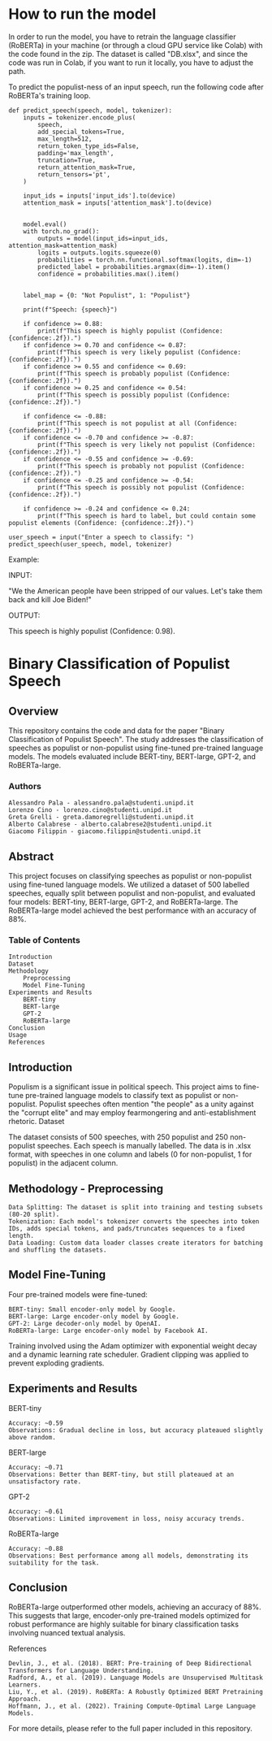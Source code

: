# How to run the model
In order to run the model, you have to retrain the language classifier (RoBERTa) in your machine (or through a cloud GPU service like Colab) with the code found in the zip. The dataset is called "DB.xlsx", and since the code was run in Colab, if you want to run it locally, you have to adjust the path.

To predict the populist-ness of an input speech, run the following code after RoBERTa's training loop.


    def predict_speech(speech, model, tokenizer):
        inputs = tokenizer.encode_plus(
            speech,
            add_special_tokens=True,
            max_length=512,
            return_token_type_ids=False,
            padding='max_length',
            truncation=True,
            return_attention_mask=True,
            return_tensors='pt',
        )
    
        input_ids = inputs['input_ids'].to(device)
        attention_mask = inputs['attention_mask'].to(device)
    
    
        model.eval()
        with torch.no_grad():
            outputs = model(input_ids=input_ids, attention_mask=attention_mask)
            logits = outputs.logits.squeeze(0)
            probabilities = torch.nn.functional.softmax(logits, dim=-1)
            predicted_label = probabilities.argmax(dim=-1).item()
            confidence = probabilities.max().item()
    
    
        label_map = {0: "Not Populist", 1: "Populist"}
    
        print(f"Speech: {speech}")
    
        if confidence >= 0.88:
            print(f"This speech is highly populist (Confidence: {confidence:.2f}).")
        if confidence >= 0.70 and confidence <= 0.87:
            print(f"This speech is very likely populist (Confidence: {confidence:.2f}).")
        if confidence >= 0.55 and confidence <= 0.69:
            print(f"This speech is probably populist (Confidence: {confidence:.2f}).")
        if confidence >= 0.25 and confidence <= 0.54:
            print(f"This speech is possibly populist (Confidence: {confidence:.2f}).")
    
        if confidence <= -0.88:
            print(f"This speech is not populist at all (Confidence: {confidence:.2f}).")
        if confidence <= -0.70 and confidence >= -0.87:
            print(f"This speech is very likely not populist (Confidence: {confidence:.2f}).")
        if confidence <= -0.55 and confidence >= -0.69:
            print(f"This speech is probably not populist (Confidence: {confidence:.2f}).")
        if confidence <= -0.25 and confidence >= -0.54:
            print(f"This speech is possibly not populist (Confidence: {confidence:.2f}).")
    
        if confidence >= -0.24 and confidence <= 0.24:
            print(f"This speech is hard to label, but could contain some populist elements (Confidence: {confidence:.2f}).")

    user_speech = input("Enter a speech to classify: ")
    predict_speech(user_speech, model, tokenizer)

Example:

INPUT: 

"We the American people have been stripped of our values. Let's take them back and kill Joe Biden!"

OUTPUT:

This speech is highly populist (Confidence: 0.98).

# Binary Classification of Populist Speech
## Overview

This repository contains the code and data for the paper "Binary Classification of Populist Speech". The study addresses the classification of speeches as populist or non-populist using fine-tuned pre-trained language models. The models evaluated include BERT-tiny, BERT-large, GPT-2, and RoBERTa-large.
### Authors

    Alessandro Pala - alessandro.pala@studenti.unipd.it
    Lorenzo Cino - lorenzo.cino@studenti.unipd.it
    Greta Grelli - greta.damoregrelli@studenti.unipd.it
    Alberto Calabrese - alberto.calabrese2@studenti.unipd.it
    Giacomo Filippin - giacomo.filippin@studenti.unipd.it

## Abstract

This project focuses on classifying speeches as populist or non-populist using fine-tuned language models. We utilized a dataset of 500 labelled speeches, equally split between populist and non-populist, and evaluated four models: BERT-tiny, BERT-large, GPT-2, and RoBERTa-large. The RoBERTa-large model achieved the best performance with an accuracy of 88%.
### Table of Contents

    Introduction
    Dataset
    Methodology
        Preprocessing
        Model Fine-Tuning
    Experiments and Results
        BERT-tiny
        BERT-large
        GPT-2
        RoBERTa-large
    Conclusion
    Usage
    References

## Introduction

Populism is a significant issue in political speech. This project aims to fine-tune pre-trained language models to classify text as populist or non-populist. Populist speeches often mention "the people" as a unity against the "corrupt elite" and may employ fearmongering and anti-establishment rhetoric.
Dataset

The dataset consists of 500 speeches, with 250 populist and 250 non-populist speeches. Each speech is manually labelled. The data is in .xlsx format, with speeches in one column and labels (0 for non-populist, 1 for populist) in the adjacent column.
## Methodology - Preprocessing

    Data Splitting: The dataset is split into training and testing subsets (80-20 split).
    Tokenization: Each model's tokenizer converts the speeches into token IDs, adds special tokens, and pads/truncates sequences to a fixed length.
    Data Loading: Custom data loader classes create iterators for batching and shuffling the datasets.

## Model Fine-Tuning

Four pre-trained models were fine-tuned:

    BERT-tiny: Small encoder-only model by Google.
    BERT-large: Large encoder-only model by Google.
    GPT-2: Large decoder-only model by OpenAI.
    RoBERTa-large: Large encoder-only model by Facebook AI.

Training involved using the Adam optimizer with exponential weight decay and a dynamic learning rate scheduler. Gradient clipping was applied to prevent exploding gradients.

## Experiments and Results

BERT-tiny

    Accuracy: ~0.59
    Observations: Gradual decline in loss, but accuracy plateaued slightly above random.

BERT-large

    Accuracy: ~0.71
    Observations: Better than BERT-tiny, but still plateaued at an unsatisfactory rate.

GPT-2

    Accuracy: ~0.61
    Observations: Limited improvement in loss, noisy accuracy trends.

RoBERTa-large

    Accuracy: ~0.88
    Observations: Best performance among all models, demonstrating its suitability for the task.

## Conclusion

RoBERTa-large outperformed other models, achieving an accuracy of 88%. This suggests that large, encoder-only pre-trained models optimized for robust performance are highly suitable for binary classification tasks involving nuanced textual analysis.

References

    Devlin, J., et al. (2018). BERT: Pre-training of Deep Bidirectional Transformers for Language Understanding.
    Radford, A., et al. (2019). Language Models are Unsupervised Multitask Learners.
    Liu, Y., et al. (2019). RoBERTa: A Robustly Optimized BERT Pretraining Approach.
    Hoffmann, J., et al. (2022). Training Compute-Optimal Large Language Models.

For more details, please refer to the full paper included in this repository.
